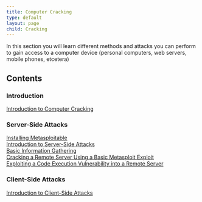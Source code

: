 ```yaml
---
title: Computer Cracking
type: default
layout: page
child: Cracking
---
```


In this section you will learn different methods and attacks you can perform to
gain access to a computer device (personal computers, web servers, mobile
phones, etcetera)

## Contents

### Introduction

[Introduction to Computer Cracking](/hacking/computer-hacking/contents/intro)<br>

### Server-Side Attacks

[Installing Metasploitable](/hacking/computer-hacking/contents/serverside/metasploitable)<br>
[Introduction to Server-Side Attacks](/hacking/computer-hacking/contents/serverside/introduction)<br>
[Basic Information Gathering](/hacking/computer-hacking/contents/serverside/info-gathering)<br>
[Cracking a Remote Server Using a Basic Metasploit Exploit](/hacking/computer-hacking/contents/serverside/basic-hack)<br>
[Exploiting a Code Execution Vulnerability into a Remote Server](/hacking/computer-hacking/contents/serverside/code-execution)<br>

### Client-Side Attacks

[Introduction to Client-Side Attacks](/hacking/computer-hacking/contents/clientside/introduction)<br>
